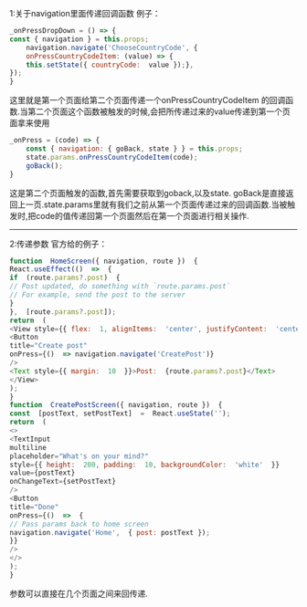 1:关于navigation里面传递回调函数
例子：
```js
_onPressDropDown = () => {
const { navigation } = this.props;
	navigation.navigate('ChooseCountryCode', {
	onPressCountryCodeItem: (value) => {
	this.setState({ countryCode:  value });},
});
}
```
这里就是第一个页面给第二个页面传递一个onPressCountryCodeItem 的回调函数.当第二个页面这个函数被触发的时候,会把所传递过来的value传递到第一个页面拿来使用

```js
_onPress = (code) => {
	const { navigation: { goBack, state } } = this.props;
	state.params.onPressCountryCodeItem(code);
	goBack();
}
```
这是第二个页面触发的函数,首先需要获取到goback,以及state.
goBack是直接返回上一页.state.params里就有我们之前从第一个页面传递过来的回调函数.当被触发时,把code的值传递回第一个页面然后在第一个页面进行相关操作.

---
2:传递参数
官方给的例子：
```js
function  HomeScreen({ navigation, route })  {
React.useEffect(()  =>  {
if  (route.params?.post)  {
// Post updated, do something with `route.params.post`
// For example, send the post to the server
}
},  [route.params?.post]);
return  (
<View style={{ flex:  1, alignItems:  'center', justifyContent:  'center'  }}>
<Button
title="Create post"
onPress={()  => navigation.navigate('CreatePost')}
/>
<Text style={{ margin:  10  }}>Post:  {route.params?.post}</Text>
</View>
);
}
function  CreatePostScreen({ navigation, route })  {
const  [postText, setPostText]  =  React.useState('');
return  (
<>
<TextInput
multiline
placeholder="What's on your mind?"
style={{ height:  200, padding:  10, backgroundColor:  'white'  }}
value={postText}
onChangeText={setPostText}
/>
<Button
title="Done"
onPress={()  =>  {
// Pass params back to home screen
navigation.navigate('Home',  { post: postText });
}}
/>
</>
);
}
```
参数可以直接在几个页面之间来回传递.
<!--stackedit_data:
eyJoaXN0b3J5IjpbLTIwOTI2ODU5NzJdfQ==
-->